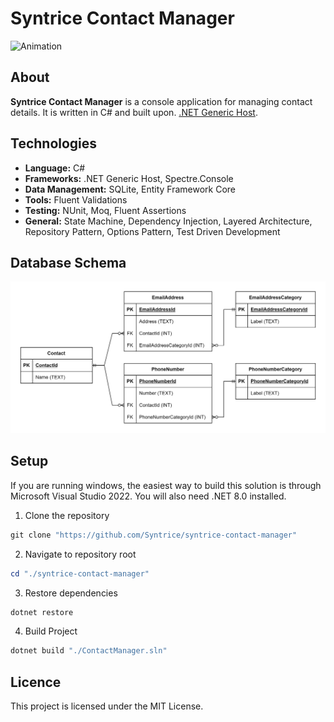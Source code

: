 # Syntrice Contact Manager

![Animation](https://github.com/user-attachments/assets/333e2d9e-f159-435f-a62c-5497325c7799)

## About

**Syntrice Contact Manager** is a console application for managing contact
details. It is written in C# and built upon.
[.NET Generic Host](https://learn.microsoft.com/en-us/dotnet/core/extensions/generic-host?tabs=appbuilder).

## Technologies

- **Language:** C#
- **Frameworks:** .NET Generic Host, Spectre.Console
- **Data Management:** SQLite, Entity Framework Core
- **Tools:** Fluent Validations
- **Testing:** NUnit, Moq, Fluent Assertions
- **General:** State Machine, Dependency Injection, Layered Architecture,
    Repository Pattern, Options Pattern, Test Driven Development 

## Database Schema

![alt text](Resources/entity_relationship_diagram.drawio.svg)

## Setup

If you are running windows, the easiest way to build this solution is through Microsoft Visual Studio 2022. You will also need .NET 8.0 installed.

1. Clone the repository

```powershell
git clone "https://github.com/Syntrice/syntrice-contact-manager"
```

2. Navigate to repository root

```powershell
cd "./syntrice-contact-manager"
```

3. Restore dependencies

```powershell
dotnet restore
```

4. Build Project

```powershell
dotnet build "./ContactManager.sln"
```

## Licence


This project is licensed under the MIT License.